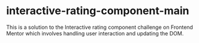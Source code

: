 # interactive-rating-component-main
This is a solution to the Interactive rating component challenge on Frontend Mentor which involves handling user interaction and updating the DOM.
